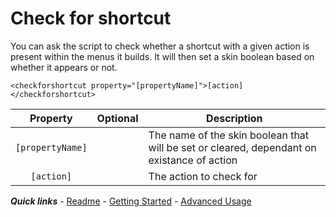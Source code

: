 # Check for shortcut

You can ask the script to check whether a shortcut with a given action is present within the menus it builds. It will then set a skin boolean based on whether it appears or not.

`<checkforshortcut property="[propertyName]">[action]</checkforshortcut>`

| Property | Optional | Description |
| :------: | :------: | ----------- |
| `[propertyName]` | | The name of the skin boolean that will be set or cleared, dependant on existance of action |
| `[action]` | | The action to check for |

***Quick links*** - [Readme](../../../README.md) - [Getting Started](../started/Getting%20Started.md) - [Advanced Usage](./Advanced%20Usage.md)
